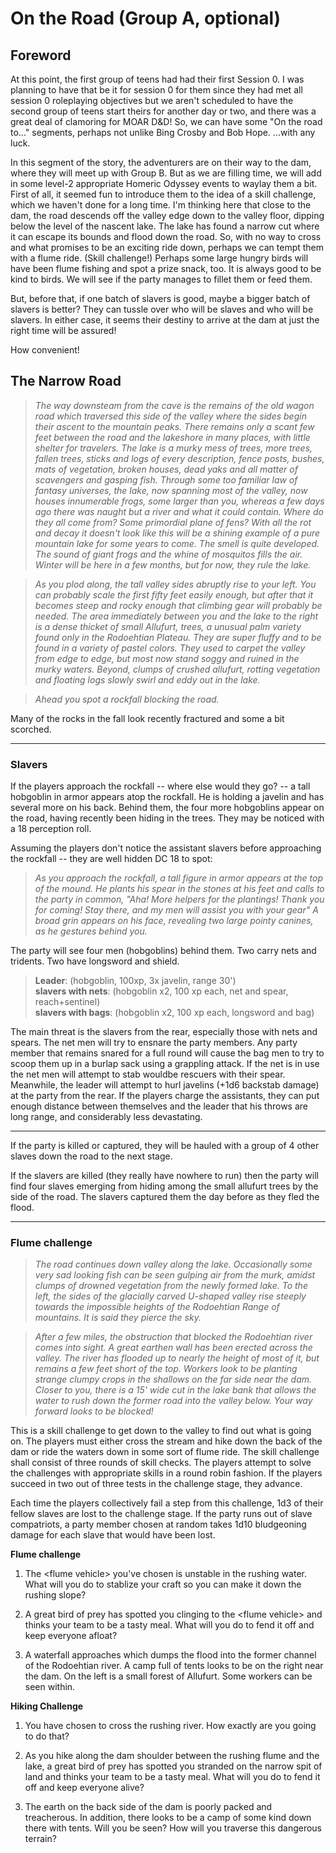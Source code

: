 # On the Road (Group A, optional)

## Foreword

At this point, the first group of teens had had their first Session 0. I was planning to
have that be it for session 0 for them since they had met all session 0 roleplaying
objectives but we aren't scheduled to have the second group of teens start theirs for
another day or two, and there was a great deal of clamoring for MOAR D&D!  So, we can have
some "On the road to..." segments, perhaps not unlike Bing Crosby and Bob Hope. ...with
any luck.

In this segment of the story, the adventurers are on their way to the dam, where they will
meet up with Group B. But as we are filling time, we will add in some level-2 appropriate
Homeric Odyssey events to waylay them a bit. First of all, it seemed fun to introduce them
to the idea of a skill challenge, which we haven't done for a long time. I'm thinking here
that close to the dam, the road descends off the valley edge down to the valley floor,
dipping below the level of the nascent lake. The lake has found a narrow cut where it can
escape its bounds and flood down the road. So, with no way to cross and what promises to
be an exciting ride down, perhaps we can tempt them with a flume ride. (Skill challenge!)
Perhaps some large hungry birds will have been flume fishing and spot a prize snack, too.
It is always good to be kind to birds. We will see if the party manages to fillet them or
feed them.

But, before that, if one batch of slavers is good, maybe a bigger batch of slavers is
better? They can tussle over who will be slaves and who will be slavers. In either case,
it seems their destiny to arrive at the dam at just the right time will be assured!

How convenient!


## The Narrow Road

>_The way downsteam from the cave is the remains of the old wagon road which traversed
this side of the valley where the sides begin their ascent to the mountain peaks. There
remains only a scant few feet between the road and the lakeshore in many places, with
little shelter for travelers. The lake is a murky mess of trees, more trees, fallen trees,
sticks and logs of every description, fence posts, bushes, mats of vegetation, broken
houses, dead yaks and all matter of scavengers and gasping fish. Through some too familiar
law of fantasy universes, the lake, now spanning most of the valley, now houses
innumerable frogs, some larger than you, whereas a few days ago there was naught but a
river and what it could contain.  Where do they all come from? Some primordial plane of
fens? With all the rot and decay it doesn't look like this will be a shining example of a
pure mountain lake for some years to come. The smell is quite developed.  The sound of
giant frogs and the whine of mosquitos fills the air. Winter will be here in a few months,
but for now, they rule the lake._

>_As you plod along, the tall valley sides abruptly rise to your left. You can probably 
scale the first fifty feet easily enough, but after that it becomes steep and rocky enough
that climbing gear will probably be needed. The area immediately between you and the lake
to the right is a dense thicket of small Allufurt, trees, a unusual palm variety found
only in the Rodoehtian Plateau. They are super fluffy and to be found in a variety of
pastel colors. They used to carpet the valley from edge to edge, but most now stand soggy
and ruined in the murky waters. Beyond, clumps of crushed allufurt, rotting vegetation and
floating logs slowly swirl and eddy out in the lake._

>_Ahead you spot a rockfall blocking the road._ 

Many of the rocks in the fall look recently fractured and some a bit scorched.

___
### Slavers 

If the players approach the rockfall -- where else would they go? -- a tall hobgoblin in
armor appears atop the rockfall. He is holding a javelin and has several more on his back.
Behind them, the four more hobgoblins appear on the road, having recently been hiding in
the trees. They may be noticed with a 18 perception roll.

Assuming the players don't notice the assistant slavers before approaching the rockfall --
they are well hidden DC 18 to spot:

>_As you approach the rockfall, a tall figure in armor appears at the top of the mound. He
plants his spear in the stones at his feet and calls to the party in common, "Aha! More
helpers for the plantings! Thank you for coming! Stay there, and my men will assist you
with your gear"  A broad grin appears on his face, revealing two large pointy canines, as
he gestures behind you._

The party will see four men (hobgoblins) behind them. Two carry nets and tridents. Two
have longsword and shield.

>**Leader**: (hobgoblin, 100xp, 3x javelin, range 30')   
>**slavers with nets**: (hobgoblin x2, 100 xp each, net and spear, reach+sentinel)   
>**slavers with bags**: (hobgoblin x2, 100 xp each, longsword and bag)     

The main threat is the slavers from the rear, especially those with nets and spears. The
net men will try to ensnare the party members. Any party member that remains snared for a
full round will cause the bag men to try to scoop them up in a burlap sack using a
grappling attack. If the net is in use the net men will attempt to stab wouldbe rescuers
with their spear. Meanwhile, the leader will attempt to hurl javelins (+1d6 backstab
damage) at the party from the rear.  If the players charge the assistants, they can put
enough distance between themselves and the leader that his throws are long range, and
considerably less devastating.
___

If the party is killed or captured, they will be hauled with a group of 4 other slaves
down the road to the next stage.

If the slavers are killed (they really have nowhere to run) then the party will find four
slaves emerging from hiding among the small allufurt trees by the side of the road. The
slavers captured them the day before as they fled the flood.

___


### Flume challenge
>_The road continues down valley along the lake. Occasionally some very sad looking fish
can be seen gulping air from the murk, amidst clumps of drowned vegetation from the newly
formed lake. To the left, the sides of the glacially carved U-shaped valley rise steeply
towards the impossible heights of the Rodoehtian Range of mountains. It is said they
pierce the sky._

>_After a few miles, the obstruction that blocked the Rodoehtian river comes into sight. 
A great earthen wall has been erected across the valley. The river has flooded up to
nearly the height of most of it, but remains a few feet short of the top. Workers look to
be planting strange clumpy crops in the shallows on the far side near the dam. Closer to
you, there is a 15' wide cut in the lake bank that allows the water to rush down the
former road into the valley below. Your way forward looks to be blocked!_

This is a skill challenge to get down to the valley to find out what is going on. The
players must either cross the stream and hike down the back of the dam or ride the waters
down in some sort of flume ride. The skill challenge shall consist of three rounds of
skill checks. The players attempt to solve the challenges with appropriate skills in a
round robin fashion. If the players succeed in two out of three tests in the challenge 
stage, they advance. 

Each time the players collectively fail a step from this challenge, 1d3 of their fellow
slaves are lost to the challenge stage. If the party runs out of slave compatriots, a
party member chosen at random takes 1d10 bludgeoning damage for each slave that would 
have been lost.

**Flume challenge**  
1. The \<flume vehicle\> you've chosen is unstable in the rushing water.
What will you do to stablize your craft so you can make it down the rushing slope?

2. A great bird of prey has spotted you clinging to the \<flume vehicle\> and thinks your
team to be a tasty meal. What will you do to fend it off and keep everyone afloat?

3. A waterfall approaches which dumps the flood into the former channel of the Rodoehtian
river. A camp full of tents looks to be on the right near the dam. On the left is a small
forest of Allufurt. Some workers can be seen within.


**Hiking Challenge**  
1. You have chosen to cross the rushing river. How exactly are you
going to do that?

2. As you hike along the dam shoulder between the rushing flume and the lake, a great bird
of prey has spotted you stranded on the narrow spit of land and thinks your team to be a
tasty meal. What will you do to fend it off and keep everyone alive?

3. The earth on the back side of the dam is poorly packed and treacherous. In addition,
there looks to be a camp of some kind down there with tents. Will you be seen? How will
you traverse this dangerous terrain?




